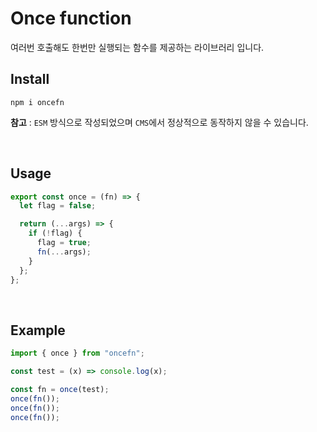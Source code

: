 # Once function

여러번 호출해도 한번만 실행되는 함수를 제공하는 라이브러리 입니다.

## Install

`npm i oncefn`

**참고** : `ESM` 방식으로 작성되었으며 `CMS`에서 정상적으로 동작하지 않을 수 있습니다.

<br>

## Usage

```javascript
export const once = (fn) => {
  let flag = false;

  return (...args) => {
    if (!flag) {
      flag = true;
      fn(...args);
    }
  };
};
```

<br>

## Example

```javascript
import { once } from "oncefn";

const test = (x) => console.log(x);

const fn = once(test);
once(fn());
once(fn());
once(fn());
```
